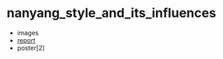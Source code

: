 # nanyang_style_and_its_influences

- images
- [report](https://github.com/johnlim2019/chen_wen_hsi_and_his_influences/blob/main/john_lim_jie_sheng_Jan2022_introToDH_Final_Assignment.docx)
- poster[2]
